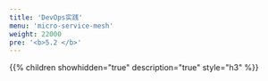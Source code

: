 ```yaml
---
title: 'DevOps实践'
menu: 'micro-service-mesh'
weight: 22000
pre: '<b>5.2 </b>'
---
```


{{% children showhidden="true" description="true" style="h3"  %}}
